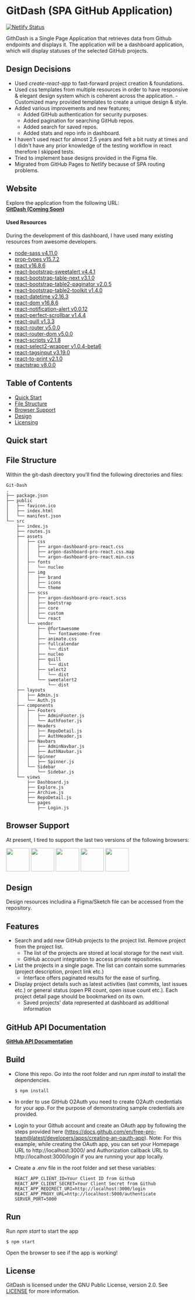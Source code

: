 # GitDash (SPA GitHub Application)
[![Netlify Status](https://api.netlify.com/api/v1/badges/f5c9c1d6-e2b6-46a9-aaba-415227711daf/deploy-status)](https://app.netlify.com/sites/romantic-bassi-78afb9/deploys)

GithDash is a Single Page Application that retrieves data from Github endpoints and displays it.
The application will be a dashboard application, which will display statuses of the selected GitHub projects.

## Design Decisions
- Used *create-react-app* to fast-forward project creation & foundations.
- Used css templates from multiple resources in order to have responsive & elegant design system which is coherent across the application.
-Customized many provided templates to create a unique design & style.
- Added various improvements and new features;
  - Added GitHub authentication for security purposes.
  - Added pagination for searching GitHub repos.
  - Added search for saved repos.
  - Added stats and repo info in dashboard.
- I haven't used react for almost 2.5 years and felt a bit rusty at times and I didn't have any prior knowledge of the testing workflow in react therefore I skipped tests.
- Tried to implement base designs provided in the Figma file.
- Migrated from GitHub Pages to Netlify because of SPA routing problems.

## Website
Explore the application from the following URL: <br>
[**GitDash (Coming Soon)**](https://gitdash.cf)

#### Used Resources
During the development of this dashboard, I have used many existing resources from awesome developers.
+ [node-sass v4.11.0](https://github.com/sass/node-sass)
+ [prop-types v15.7.2](https://www.npmjs.com/package/prop-types)
+ [react v16.8.6](https://reactjs.org/?ref=creativetim)
+ [react-bootstrap-sweetalert v4.4.1](http://djorg83.github.io/react-bootstrap-sweetalert/)
+ [react-bootstrap-table-next v3.1.0](https://react-bootstrap-table.github.io/react-bootstrap-table2/)
+ [react-bootstrap-table2-paginator v2.0.5](https://www.npmjs.com/package/react-bootstrap-table2-paginator)
+ [react-bootstrap-table2-toolkit v1.4.0](https://www.npmjs.com/package/react-bootstrap-table2-toolkit)
+ [react-datetime v2.16.3](https://github.com/YouCanBookMe/react-datetime)
+ [react-dom v16.8.6](https://reactjs.org/docs/react-dom.html)
+ [react-notification-alert v0.0.12](https://github.com/creativetimofficial/react-notification-alert#readme)
+ [react-perfect-scrollbar v1.4.4](https://github.com/goldenyz/react-perfect-scrollbar)
+ [react-quill v1.3.3](https://github.com/zenoamaro/react-quill)
+ [react-router v5.0.0](https://reacttraining.com/react-router/)
+ [react-router-dom v5.0.0](https://reacttraining.com/react-router/)
+ [react-scripts v2.1.8](https://github.com/facebook/create-react-app)
+ [react-select2-wrapper v1.0.4-beta6](https://github.com/rkit/react-select2-wrapper)
+ [react-tagsinput v3.19.0](https://github.com/olahol/react-tagsinput)
+ [react-to-print v2.1.0](https://github.com/gregnb/react-to-print#readme)
+ [reactstrap v8.0.0](https://reactstrap.github.io/)

## Table of Contents

* [Quick Start](#quick-start)
* [File Structure](#file-structure)
* [Browser Support](#browser-support)
* [Design](#design)
* [Licensing](#licensing)

## Quick start

## File Structure

Within the git-dash directory you'll find the following directories and files:

```
Git-Dash
.
├── package.json
├── public
│   ├── favicon.ico
│   ├── index.html
│   └── manifest.json
└── src
    ├── index.js
    ├── routes.js
    ├── assets
    │   ├── css
    │   │   ├── argon-dashboard-pro-react.css
    │   │   ├── argon-dashboard-pro-react.css.map
    │   │   └── argon-dashboard-pro-react.min.css
    │   ├── fonts
    │   │   └── nucleo
    │   ├── img
    │   │   ├── brand
    │   │   ├── icons
    │   │   └── theme
    │   ├── scss
    │   │   ├── argon-dashboard-pro-react.scss
    │   │   ├── bootstrap
    │   │   ├── core
    │   │   ├── custom
    │   │   └── react
    │   └── vendor
    │       ├── @fortawesome
    │       │   └── fontawesome-free
    │       ├── animate.css
    │       ├── fullcalendar
    │       │   └── dist
    │       ├── nucleo
    │       ├── quill
    │       │   └── dist
    │       ├── select2
    │       │   └── dist
    │       └── sweetalert2
    │           └── dist
    ├── layouts
    │   ├── Admin.js
    │   └── Auth.js
    ├── components
    │   ├── Footers
    │   │   ├── AdminFooter.js
    │   │   └── AuthFooter.js
    │   ├── Headers
    │   │   ├── RepoDetail.js
    │   │   ├── AuthHeader.js
    │   ├── Navbars
    │   │   ├── AdminNavbar.js
    │   │   ├── AuthNavbar.js
    │   ├── Spinner
    │   │   ├── Spinner.js
    │   └── Sidebar
    │       └── Sidebar.js
    └── views
        ├── Dashboard.js
        ├── Explore.js
        ├── Archive.js
        ├── RepoDetail.js
        └── pages
            ├── Login.js
```

## Browser Support

At present, I tired to support the last two versions of the following browsers:

<img src="https://s3.amazonaws.com/creativetim_bucket/github/browser/chrome.png" width="64" height="64"> <img src="https://s3.amazonaws.com/creativetim_bucket/github/browser/firefox.png" width="64" height="64"> <img src="https://s3.amazonaws.com/creativetim_bucket/github/browser/edge.png" width="64" height="64"> <img src="https://s3.amazonaws.com/creativetim_bucket/github/browser/safari.png" width="64" height="64"> <img src="https://s3.amazonaws.com/creativetim_bucket/github/browser/opera.png" width="64" height="64">


## Design

Design resources includina a Figma/Sketch file can be accessed from the repository.

## Features
  - Search and add new GitHub projects to the project list. Remove project from the project list.
    - The list of the projects are stored at local storage for the next visit.
    - GitHub account integration to access private repositories.
  - List the projects in a single page. The list can contain some summaries (project description, project link etc.)
    - Interface offers paginated results for the ease of surfing.
  - Display project details such as latest activities (last commits, last issues etc.) or general status (open PR count, open issue count etc.). Each project detail page should be bookmarked on its own.
    - Saved projects' data represented at dashboard as additional information

## GitHub API Documentation
[**GitHub API Documentation**](https://docs.github.com/en/rest)

## Build
- Clone this repo. Go into the root folder and run *npm install* to install the dependencies.

  ```
  $ npm install
  ```

- In order to use GitHub O2Auth you need to create O2Auth credentials for your app. For the purpose of demonstrating sample credentials are provided.

- Login to your Github account and create an OAuth app by following the steps provided here (https://docs.github.com/en/free-pro-team@latest/developers/apps/creating-an-oauth-app). Note: For this example, while creating the OAuth app, you can set your Homepage URL to http://localhost:3000/ and Authorization callback URL to http://localhost:3000/login if you are running your app locally.
- Create a .env file in the root folder and set these variables:
  ```
  REACT_APP_CLIENT_ID=Your Client ID from Github
  REACT_APP_CLIENT_SECRET=Your Client Secret from Github
  REACT_APP_REDIRECT_URI=http://localhost:3000/login
  REACT_APP_PROXY_URL=http://localhost:5000/authenticate
  SERVER_PORT=5000
  ```

## Run

Run *npm start* to start the app
```
$ npm start
```

Open the browser to see if the app is working!

## License
GitDash is licensed under the GNU Public License, version 2.0. See [LICENSE](LICENSE) for more information.
